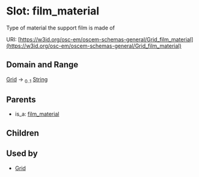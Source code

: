 
# Slot: film_material

Type of material the support film is made of

URI: [https://w3id.org/osc-em/oscem-schemas-general/Grid_film_material](https://w3id.org/osc-em/oscem-schemas-general/Grid_film_material)


## Domain and Range

[Grid](Grid.md) &#8594;  <sub>0..1</sub> [String](types/String.md)

## Parents

 *  is_a: [film_material](film_material.md)

## Children


## Used by

 * [Grid](Grid.md)
